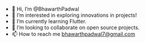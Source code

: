 - 👋 Hi, I’m @BhawarthPadwal
- 👀 I’m interested in exploring innovations in projects!
- 🌱 I’m currently learning Flutter.
- 💞️ I’m looking to collaborate on open source projects.
- 📫 How to reach me bhawarthpadwal7@gmail.com 

<!---
BhawarthPadwal/BhawarthPadwal is a ✨ special ✨ repository because its `README.md` (this file) appears on your GitHub profile.
You can click the Preview link to take a look at your changes.
--->
